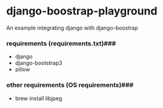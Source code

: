 # django-boostrap-playground
An example integrating django with django-boostrap


### requirements (requirements.txt)###
* django
* django-bootstrap3
* pillow

### other requirements (OS requirements)###
* brew install libjpeg
